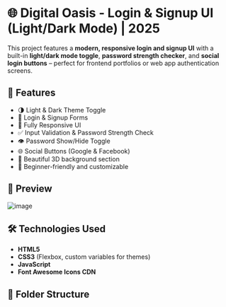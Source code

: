 # 🌐 Digital Oasis - Login & Signup UI (Light/Dark Mode) | 2025

This project features a **modern, responsive login and signup UI** with a built-in **light/dark mode toggle**, **password strength checker**, and **social login buttons** – perfect for frontend portfolios or web app authentication screens.


## 🚀 Features

- 🌗 Light & Dark Theme Toggle
- 🔐 Login & Signup Forms
- 📱 Fully Responsive UI
- ✅ Input Validation & Password Strength Check
- 👁️ Password Show/Hide Toggle
- 🌐 Social Buttons (Google & Facebook)
- 🎨 Beautiful 3D background section
- 🧠 Beginner-friendly and customizable


## 📸 Preview

![image](https://github.com/user-attachments/assets/2216b1a8-e027-4481-a1e2-a78244a36b0a)

## 🛠️ Technologies Used

- **HTML5**
- **CSS3** (Flexbox, custom variables for themes)
- **JavaScript**
- **Font Awesome Icons CDN**

## 📁 Folder Structure


